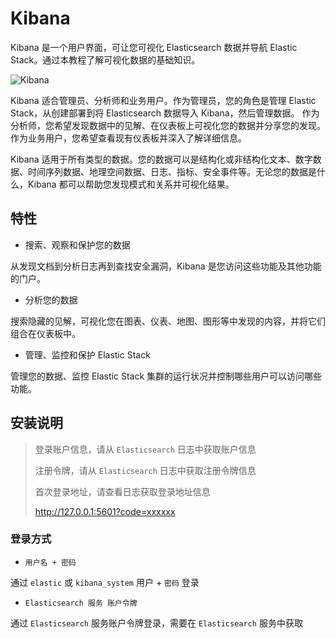 # Kibana

Kibana 是一个用户界面，可让您可视化 Elasticsearch 数据并导航 Elastic Stack。通过本教程了解可视化数据的基础知识。

![Kibana](https://file.lifebus.top/imgs/kibana_cover.png)

Kibana 适合管理员、分析师和业务用户。作为管理员，您的角色是管理 Elastic Stack，从创建部署到将 Elasticsearch 数据导入
Kibana，然后管理数据。
作为分析师，您希望发现数据中的见解、在仪表板上可视化您的数据并分享您的发现。作为业务用户，您希望查看现有仪表板并深入了解详细信息。

Kibana 适用于所有类型的数据。您的数据可以是结构化或非结构化文本、数字数据、时间序列数据、地理空间数据、日志、指标、安全事件等。无论您的数据是什么，Kibana
都可以帮助您发现模式和关系并可视化结果。

## 特性

+ 搜索、观察和保护您的数据

从发现文档到分析日志再到查找安全漏洞，Kibana 是您访问这些功能及其他功能的门户。

+ 分析您的数据

搜索隐藏的见解，可视化您在图表、仪表、地图、图形等中发现的内容，并将它们组合在仪表板中。

+ 管理、监控和保护 Elastic Stack

管理您的数据、监控 Elastic Stack 集群的运行状况并控制哪些用户可以访问哪些功能。

## 安装说明

> 登录账户信息，请从 `Elasticsearch` 日志中获取账户信息
>
> 注册令牌，请从 `Elasticsearch` 日志中获取注册令牌信息
>
> 首次登录地址，请查看日志获取登录地址信息
>
> http://127.0.0.1:5601?code=xxxxxx

### 登录方式

+ `用户名 + 密码`

通过 `elastic` 或 `kibana_system` 用户 + `密码` 登录

+ `Elasticsearch 服务 账户令牌`

通过 `Elasticsearch` 服务账户令牌登录，需要在 `Elasticsearch` 服务中获取
